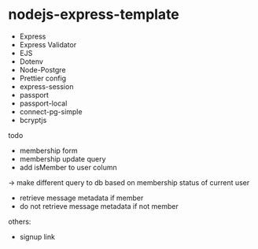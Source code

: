 # nodejs-express-template

-   Express
-   Express Validator
-   EJS
-   Dotenv
-   Node-Postgre
-   Prettier config
-   express-session
-   passport
-   passport-local
-   connect-pg-simple
-   bcryptjs

todo
- membership form
- membership update query
- add isMember to user column

-> make different query to db based on membership status of current user
- retrieve message metadata if member
- do not retrieve message metadata if not member


others:
- signup link